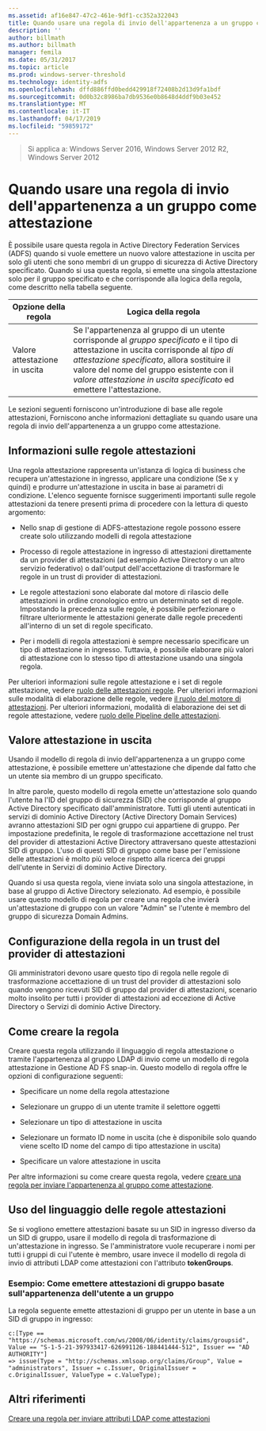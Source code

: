 ```yaml
---
ms.assetid: af16e847-47c2-461e-9df1-cc352a322043
title: Quando usare una regola di invio dell'appartenenza a un gruppo come attestazione
description: ''
author: billmath
ms.author: billmath
manager: femila
ms.date: 05/31/2017
ms.topic: article
ms.prod: windows-server-threshold
ms.technology: identity-adfs
ms.openlocfilehash: dffd886ffd0bedd429918f72408b2d13d9fa1bdf
ms.sourcegitcommit: 0d0b32c8986ba7db9536e0b8648d4ddf9b03e452
ms.translationtype: MT
ms.contentlocale: it-IT
ms.lasthandoff: 04/17/2019
ms.locfileid: "59859172"
---
```

>Si applica a: Windows Server 2016, Windows Server 2012 R2, Windows Server 2012

# <a name="when-to-use-a-send-group-membership-as-a-claim-rule"></a>Quando usare una regola di invio dell'appartenenza a un gruppo come attestazione
È possibile usare questa regola in Active Directory Federation Services \(ADFS\) quando si vuole emettere un nuovo valore attestazione in uscita per solo gli utenti che sono membri di un gruppo di sicurezza di Active Directory specificato. Quando si usa questa regola, si emette una singola attestazione solo per il gruppo specificato e che corrisponde alla logica della regola, come descritto nella tabella seguente.  
  
|Opzione della regola|Logica della regola|  
|---------------|--------------|  
|Valore attestazione in uscita|Se l'appartenenza al gruppo di un utente corrisponde al *gruppo specificato* e il tipo di attestazione in uscita corrisponde al *tipo di attestazione specificato*, allora sostituire il valore del nome del gruppo esistente con il *valore attestazione in uscita specificato* ed emettere l'attestazione.|  
  
Le sezioni seguenti forniscono un'introduzione di base alle regole attestazioni, Forniscono anche informazioni dettagliate su quando usare una regola di invio dell'appartenenza a un gruppo come attestazione.  
  
## <a name="about-claim-rules"></a>Informazioni sulle regole attestazioni  
Una regola attestazione rappresenta un'istanza di logica di business che recupera un'attestazione in ingresso, applicare una condizione \(Se x y quindi\) e produrre un'attestazione in uscita in base ai parametri di condizione. L'elenco seguente fornisce suggerimenti importanti sulle regole attestazioni da tenere presenti prima di procedere con la lettura di questo argomento:  
  
-   Nello snap di gestione di ADFS\-attestazione regole possono essere create solo utilizzando modelli di regola attestazione  
  
-   Processo di regole attestazione in ingresso di attestazioni direttamente da un provider di attestazioni \(ad esempio Active Directory o un altro servizio federativo\) o dall'output dell'accettazione di trasformare le regole in un trust di provider di attestazioni.  
  
-   Le regole attestazioni sono elaborate dal motore di rilascio delle attestazioni in ordine cronologico entro un determinato set di regole. Impostando la precedenza sulle regole, è possibile perfezionare o filtrare ulteriormente le attestazioni generate dalle regole precedenti all'interno di un set di regole specificato.  
  
-   Per i modelli di regola attestazioni è sempre necessario specificare un tipo di attestazione in ingresso. Tuttavia, è possibile elaborare più valori di attestazione con lo stesso tipo di attestazione usando una singola regola.  
  
Per ulteriori informazioni sulle regole attestazione e i set di regole attestazione, vedere [ruolo delle attestazioni regole](The-Role-of-Claim-Rules.md). Per ulteriori informazioni sulle modalità di elaborazione delle regole, vedere [il ruolo del motore di attestazioni](The-Role-of-the-Claims-Engine.md). Per ulteriori informazioni, modalità di elaborazione dei set di regole attestazione, vedere [ruolo delle Pipeline delle attestazioni](The-Role-of-the-Claims-Pipeline.md).  
  
## <a name="outgoing-claim-value"></a>Valore attestazione in uscita  
Usando il modello di regola di invio dell'appartenenza a un gruppo come attestazione, è possibile emettere un'attestazione che dipende dal fatto che un utente sia membro di un gruppo specificato.  
  
In altre parole, questo modello di regola emette un'attestazione solo quando l'utente ha l'ID del gruppo di sicurezza \(SID\) che corrisponde al gruppo Active Directory specificato dall'amministratore. Tutti gli utenti autenticati in servizi di dominio Active Directory \(Active Directory Domain Services\) avranno attestazioni SID per ogni gruppo cui appartiene di gruppo. Per impostazione predefinita, le regole di trasformazione accettazione nel trust del provider di attestazioni Active Directory attraversano queste attestazioni SID di gruppo. L'uso di questi SID di gruppo come base per l'emissione delle attestazioni è molto più veloce rispetto alla ricerca dei gruppi dell'utente in Servizi di dominio Active Directory.  
  
Quando si usa questa regola, viene inviata solo una singola attestazione, in base al gruppo di Active Directory selezionato. Ad esempio, è possibile usare questo modello di regola per creare una regola che invierà un'attestazione di gruppo con un valore "Admin" se l'utente è membro del gruppo di sicurezza Domain Admins.  
  
## <a name="configuring-this-rule-on-a-claims-provider-trust"></a>Configurazione della regola in un trust del provider di attestazioni  
Gli amministratori devono usare questo tipo di regola nelle regole di trasformazione accettazione di un trust del provider di attestazioni solo quando vengono ricevuti SID di gruppo dal provider di attestazioni, scenario molto insolito per tutti i provider di attestazioni ad eccezione di Active Directory o Servizi di dominio Active Directory.  
  
## <a name="how-to-create-this-rule"></a>Come creare la regola  
Creare questa regola utilizzando il linguaggio di regola attestazione o tramite l'appartenenza al gruppo LDAP di invio come un modello di regola attestazione in Gestione AD FS snap\-in. Questo modello di regola offre le opzioni di configurazione seguenti:  
  
-   Specificare un nome della regola attestazione  
  
-   Selezionare un gruppo di un utente tramite il selettore oggetti  
  
-   Selezionare un tipo di attestazione in uscita  
  
-   Selezionare un formato ID nome in uscita \(che è disponibile solo quando viene scelto ID nome del campo di tipo attestazione in uscita\)  
  
-   Specificare un valore attestazione in uscita  
  
Per altre informazioni su come creare questa regola, vedere [creare una regola per inviare l'appartenenza al gruppo come attestazione](https://technet.microsoft.com/library/ee913569.aspx).  
  
## <a name="using-the-claim-rule-language"></a>Uso del linguaggio delle regole attestazioni  
Se si vogliono emettere attestazioni basate su un SID in ingresso diverso da un SID di gruppo, usare il modello di regola di trasformazione di un'attestazione in ingresso. Se l'amministratore vuole recuperare i nomi per tutti i gruppi di cui l'utente è membro, usare invece il modello di regola di invio di attributi LDAP come attestazioni con l'attributo **tokenGroups**.  
  
### <a name="example-how-to-issue-group-claims-based-on-the-users-group-membership"></a>Esempio: Come emettere attestazioni di gruppo basate sull'appartenenza dell'utente a un gruppo  
La regola seguente emette attestazioni di gruppo per un utente in base a un SID di gruppo in ingresso:  
  
```  
c:[Type == "https://schemas.microsoft.com/ws/2008/06/identity/claims/groupsid", Value == "S-1-5-21-397933417-626991126-188441444-512", Issuer == "AD AUTHORITY"]  
=> issue(Type = "http://schemas.xmlsoap.org/claims/Group", Value = "administrators", Issuer = c.Issuer, OriginalIssuer = c.OriginalIssuer, ValueType = c.ValueType);  
```  
  
## <a name="additional-references"></a>Altri riferimenti  
[Creare una regola per inviare attributi LDAP come attestazioni](https://technet.microsoft.com/library/dd807115.aspx)  
  

